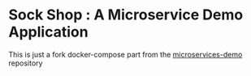 # Sock Shop : A Microservice Demo Application

This is just a fork docker-compose part from the [microservices-demo](https://github.com/microservices-demo/microservices-demo) repository

